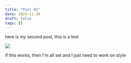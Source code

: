 ```yaml
---
title: "Post #2"
date: 2024-11-30
draft: false
tags: []
---
```

here is my second post, this is a test


![](/images/Pasted%20image%2020241130155157.png)






if this works, then I'm all set and I just need to work on style